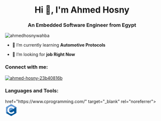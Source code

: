 <h1 align="center">Hi 👋, I'm Ahmed Hosny</h1>
<h3 align="center">An Embedded Software Engineer from Egypt</h3>

<p align="left"> <img src="https://komarev.com/ghpvc/?username=ahmedhosnywahba&label=Profile%20views&color=0e75b6&style=flat" alt="ahmedhosnywahba" /> </p>

- 🌱 I’m currently learning **Automotive Protocols**

- 🤝 I’m looking for **job Right Now**

<h3 align="left">Connect with me:</h3>
<p align="left">
<a href="https://linkedin.com/in/ahmed-hosny-23b40816b" target="blank"><img align="center" src="https://raw.githubusercontent.com/rahuldkjain/github-profile-readme-generator/master/src/images/icons/Social/linked-in-alt.svg" alt="ahmed-hosny-23b40816b" height="30" width="40" /></a>
</p>

<h3 align="left">Languages and Tools:</h3>
href="https://www.cprogramming.com/" target="_blank" rel="noreferrer"> <img src="https://raw.githubusercontent.com/devicons/devicon/master/icons/c/c-original.svg" alt="c" width="40" height="40"/> </a> </p>
